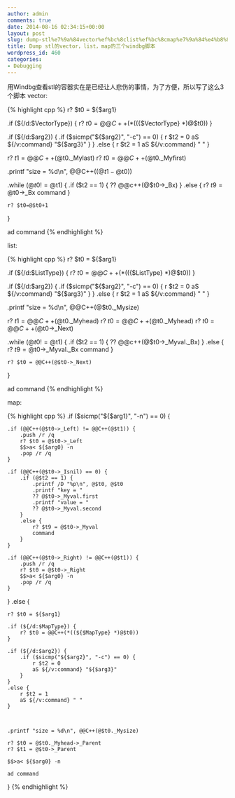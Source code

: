 ```yaml
---
author: admin
comments: true
date: 2014-08-16 02:34:15+00:00
layout: post
slug: dump-stl%e7%9a%84vector%ef%bc%8clist%ef%bc%8cmap%e7%9a%84%e4%b8%89%e4%b8%aawindbg%e8%84%9a%e6%9c%ac
title: Dump stl的vector，list，map的三个windbg脚本
wordpress_id: 460
categories:
- Debugging
---
```


用Windbg查看stl的容器实在是已经让人悲伤的事情，为了方便，所以写了这么3个脚本
vector:

{% highlight cpp %}
r? $t0 = ${$arg1}

.if (${/d:$VectorType}) {
	r? $t0 = @@C++(*((${$VectorType} *)@$t0))
}

.if (${/d:$arg2}) { 
    .if ($sicmp("${$arg2}", "-c") == 0) { 
        r $t2 = 0 
        aS ${/v:command} "${$arg3}" 
    } 
}
.else { 
    r $t2 = 1 
    aS ${/v:command} " " 
}


r? $t1 = @@C++(@$t0._Mylast)
r? $t0 = @@C++(@$t0._Myfirst)

.printf "size = %d\n", @@C++((@$t1 - @$t0))  

.while (@$t0 != @$t1) {
	.if ($t2 == 1) {
		?? @@c++(@$t0->_Bx)
	}
	.else {
		r? $t9 = @$t0->_Bx
		command
	}

	r? $t0=@$t0+1
}

ad command 
 {% endhighlight %}

list:

{% highlight cpp %}
r? $t0 = ${$arg1}

.if (${/d:$ListType}) {
	r? $t0 = @@C++(*((${$ListType} *)@$t0))
}

.if (${/d:$arg2}) { 
    .if ($sicmp("${$arg2}", "-c") == 0) { 
        r $t2 = 0 
        aS ${/v:command} "${$arg3}" 
    } 
}
.else { 
    r $t2 = 1 
    aS ${/v:command} " " 
}

.printf "size = %d\n", @@C++(@$t0._Mysize)

r? $t1 = @@C++(@$t0._Myhead)
r? $t0 = @@C++(@$t0._Myhead)
r? $t0 = @@C++(@$t0->_Next)

.while (@$t0 != @$t1) {
	.if ($t2 == 1) {
		?? @@c++(@$t0->_Myval._Bx)
	}
	.else {
		r? $t9 = @$t0->_Myval._Bx
		command
	}

	r? $t0 = @@C++(@$t0->_Next)
}

ad command 
 {% endhighlight %}

map:

{% highlight cpp %}
.if ($sicmp("${$arg1}", "-n") == 0) { 

    .if (@@C++(@$t0->_Left) != @@C++(@$t1)) { 
        .push /r /q 
        r? $t0 = @$t0->_Left 
        $$>a< ${$arg0} -n 
        .pop /r /q 
    } 
	
	.if (@@C++(@$t0->_Isnil) == 0) { 
        .if (@$t2 == 1) { 
            .printf /D "%p\n", @$t0, @$t0 
            .printf "key = " 
            ?? @$t0->_Myval.first 
            .printf "value = " 
            ?? @$t0->_Myval.second 
        }
		.else { 
            r? $t9 = @$t0->_Myval 
            command 
        } 
    }
	
    .if (@@C++(@$t0->_Right) != @@C++(@$t1)) { 
        .push /r /q 
        r? $t0 = @$t0->_Right 
        $$>a< ${$arg0} -n 
        .pop /r /q 
    }
	
}
.else { 

	r? $t0 = ${$arg1}

	.if (${/d:$MapType}) {
		r? $t0 = @@C++(*((${$MapType} *)@$t0))
	}

    .if (${/d:$arg2}) { 
        .if ($sicmp("${$arg2}", "-c") == 0) { 
            r $t2 = 0 
            aS ${/v:command} "${$arg3}" 
        } 
    }
	.else { 
        r $t2 = 1 
        aS ${/v:command} " " 
    }
	
	

	.printf "size = %d\n", @@C++(@$t0._Mysize)  
     
	r? $t0 = @$t0._Myhead->_Parent 
	r? $t1 = @$t0->_Parent
	
    $$>a< ${$arg0} -n

    ad command 
}
 {% endhighlight %}
